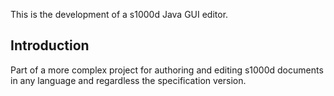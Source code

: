 This is the development of a s1000d Java GUI editor.

## Introduction ##

Part of a more complex project for authoring and editing s1000d documents in any language and regardless the specification version.